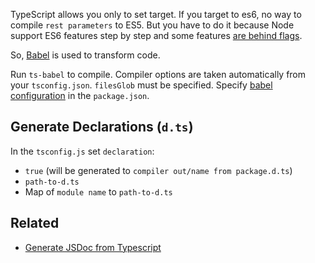 TypeScript allows you only to set target. If you target to es6, no way to compile `rest parameters` to ES5.
But you have to do it because Node support ES6 features step by step and some features [are behind flags](https://nodejs.org/en/docs/es6/).

So, [Babel](http://babeljs.io) is used to transform code.

Run `ts-babel` to compile. Compiler options are taken automatically from your `tsconfig.json`. `filesGlob` must be specified.
Specify [babel configuration](https://babeljs.io/docs/usage/babelrc/) in the `package.json`.

## Generate Declarations (`d.ts`) 

In the `tsconfig.js` set `declaration`:
* `true` (will be generated to `compiler out/name from package.d.ts`) 
* `path-to-d.ts`
* Map of `module name` to `path-to-d.ts`

## Related

* [Generate JSDoc from Typescript](https://github.com/develar/ts2jsdoc)